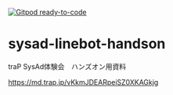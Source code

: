 [![Gitpod ready-to-code](https://img.shields.io/badge/Gitpod-ready--to--code-blue?logo=gitpod)](https://gitpod.io/new/#https://github.com/alter334/sysad-linebot-handson)

# sysad-linebot-handson

traP SysAd体験会　ハンズオン用資料

https://md.trap.jp/vKkmJDEARpeiSZ0XKAGkjg
